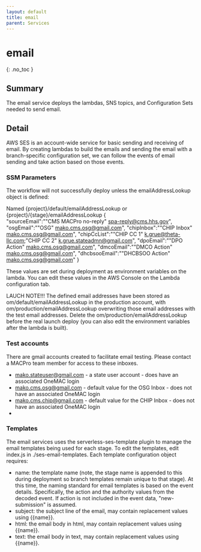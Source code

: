 ```yaml
---
layout: default
title: email
parent: Services
---
```


# email
{: .no_toc }

## Summary
The email service deploys the lambdas, SNS topics, and Configuration Sets needed to send email.

## Detail
AWS SES is an account-wide service for basic sending and receiving of email.  By creating lambdas to build the emails and sending the email with a branch-specific configuration set, we can follow the events of email sending and take action based on those events.

### SSM Parameters
The workflow will not successfully deploy unless the emailAddressLookup object is defined:

Named {project}/default/emailAddressLookup or {project}/{stage}/emailAddressLookup
    {   
        "sourceEmail":"\"CMS MACPro no-reply\" <spa-reply@cms.hhs.gov>",
        "osgEmail":"\"OSG\" <mako.cms.osg@gmail.com>",
        "chipInbox":"\"CHIP Inbox\" <mako.cms.osg@gmail.com>",
        "chipCcList":"\"CHIP CC 1\" <k.grue@theta-llc.com>;\"CHIP CC 2\" <k.grue.stateadmn@gmail.com>",
        "dpoEmail":"\"DPO Action\" <mako.cms.osg@gmail.com>",
        "dmcoEmail":"\"DMCO Action\" <mako.cms.osg@gmail.com>",
        "dhcbsooEmail":"\"DHCBSOO Action\" <mako.cms.osg@gmail.com>"
    }

These values are set during deployment as environment variables on the lambda.  You can edit these values in the AWS Console on the Lambda configuration tab.

LAUCH NOTE!!! The defined email addresses have been stored as om/default/emailAddressLookup in the production account, with om/production/emailAddressLookup overwriting those email addresses with the test email addresses.  Delete the om/production/emailAddressLookup before the real launch deploy (you can also edit the environment variables after the lambda is built). 

### Test accounts
There are gmail accounts created to facilitate email testing.  Please contact a MACPro team member for access to these inboxes.
- mako.stateuser@gmail.com - a state user account  - does have an associated OneMAC login
- mako.cms.osg@gmail.com - default value for the OSG Inbox - does not have an associated OneMAC login
- mako.cms.chip@gmail.com - default value for the CHIP Inbox - does not have an associated OneMAC login
- 

### Templates
The email services uses the serverless-ses-template plugin to manage the email templates being used for each stage.  To edit the templates, edit index.js in ./ses-email-templates.  Each template configuration object requires:
- name: the template name (note, the stage name is appended to this during deployment so branch templates remain unique to that stage).  At this time, the naming standard for email templates is based on the event details. Specifically, the action and the authority values from the decoded event.  If action is not included in the event data, "new-submission" is assumed.
- subject: the subject line of the email, may contain replacement values using {{name}}.
- html: the email body in html, may contain replacement values using {{name}}.
- text: the email body in text, may contain replacement values using {{name}}.